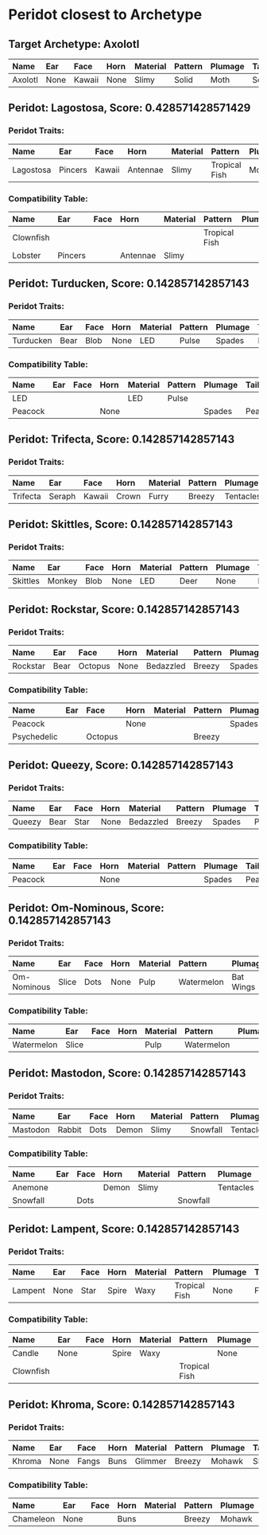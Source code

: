 # Peridot closest to Archetype

## Target Archetype: Axolotl
| Name    | Ear  | Face   | Horn | Material | Pattern | Plumage | Tail      |
| :------ | :--- | :----- | :--- | :------- | :------ | :------ | :-------- |
| Axolotl | None | Kawaii | None | Slimy    | Solid   | Moth    | Scalloped |

## Peridot: Lagostosa, Score: 0.428571428571429

### Peridot Traits:
| Name      | Ear     | Face   | Horn     | Material | Pattern       | Plumage | Tail    |
| :-------- | :------ | :----- | :------- | :------- | :------------ | :------ | :------ |
| Lagostosa | Pincers | Kawaii | Antennae | Slimy    | Tropical Fish | Moth    | Mermaid |

### Compatibility Table:
| Name      | Ear     | Face | Horn     | Material | Pattern       | Plumage | Tail    |
| :-------- | :------ | :--- | :------- | :------- | :------------ | :------ | :------ |
| Clownfish |         |      |          |          | Tropical Fish |         |         |
| Lobster   | Pincers |      | Antennae | Slimy    |               |         | Mermaid |

## Peridot: Turducken, Score: 0.142857142857143

### Peridot Traits:
| Name      | Ear  | Face | Horn | Material | Pattern | Plumage | Tail    |
| :-------- | :--- | :--- | :--- | :------- | :------ | :------ | :------ |
| Turducken | Bear | Blob | None | LED      | Pulse   | Spades  | Peacock |

### Compatibility Table:
| Name    | Ear  | Face | Horn | Material | Pattern | Plumage | Tail    |
| :------ | :--- | :--- | :--- | :------- | :------ | :------ | :------ |
| LED     |      |      |      | LED      | Pulse   |         |         |
| Peacock |      |      | None |          |         | Spades  | Peacock |

## Peridot: Trifecta, Score: 0.142857142857143

### Peridot Traits:
| Name     | Ear    | Face   | Horn  | Material | Pattern | Plumage   | Tail     |
| :------- | :----- | :----- | :---- | :------- | :------ | :-------- | :------- |
| Trifecta | Seraph | Kawaii | Crown | Furry    | Breezy  | Tentacles | Carnival |

## Peridot: Skittles, Score: 0.142857142857143

### Peridot Traits:
| Name     | Ear    | Face | Horn | Material | Pattern | Plumage | Tail    |
| :------- | :----- | :--- | :--- | :------- | :------ | :------ | :------ |
| Skittles | Monkey | Blob | None | LED      | Deer    | None    | Peacock |

## Peridot: Rockstar, Score: 0.142857142857143

### Peridot Traits:
| Name     | Ear  | Face    | Horn | Material  | Pattern | Plumage | Tail    |
| :------- | :--- | :------ | :--- | :-------- | :------ | :------ | :------ |
| Rockstar | Bear | Octopus | None | Bedazzled | Breezy  | Spades  | Peacock |

### Compatibility Table:
| Name        | Ear  | Face    | Horn | Material | Pattern | Plumage | Tail    |
| :---------- | :--- | :------ | :--- | :------- | :------ | :------ | :------ |
| Peacock     |      |         | None |          |         | Spades  | Peacock |
| Psychedelic |      | Octopus |      |          | Breezy  |         | Peacock |

## Peridot: Queezy, Score: 0.142857142857143

### Peridot Traits:
| Name   | Ear  | Face | Horn | Material  | Pattern | Plumage | Tail    |
| :----- | :--- | :--- | :--- | :-------- | :------ | :------ | :------ |
| Queezy | Bear | Star | None | Bedazzled | Breezy  | Spades  | Peacock |

### Compatibility Table:
| Name    | Ear  | Face | Horn | Material | Pattern | Plumage | Tail    |
| :------ | :--- | :--- | :--- | :------- | :------ | :------ | :------ |
| Peacock |      |      | None |          |         | Spades  | Peacock |

## Peridot: Om-Nominous, Score: 0.142857142857143

### Peridot Traits:
| Name        | Ear   | Face | Horn | Material | Pattern    | Plumage   | Tail      |
| :---------- | :---- | :--- | :--- | :------- | :--------- | :-------- | :-------- |
| Om-Nominous | Slice | Dots | None | Pulp     | Watermelon | Bat Wings | Snowflake |

### Compatibility Table:
| Name       | Ear   | Face | Horn | Material | Pattern    | Plumage | Tail |
| :--------- | :---- | :--- | :--- | :------- | :--------- | :------ | :--- |
| Watermelon | Slice |      |      | Pulp     | Watermelon |         |      |

## Peridot: Mastodon, Score: 0.142857142857143

### Peridot Traits:
| Name     | Ear    | Face | Horn  | Material | Pattern  | Plumage   | Tail      |
| :------- | :----- | :--- | :---- | :------- | :------- | :-------- | :-------- |
| Mastodon | Rabbit | Dots | Demon | Slimy    | Snowfall | Tentacles | Snowflake |

### Compatibility Table:
| Name     | Ear  | Face | Horn  | Material | Pattern  | Plumage   | Tail      |
| :------- | :--- | :--- | :---- | :------- | :------- | :-------- | :-------- |
| Anemone  |      |      | Demon | Slimy    |          | Tentacles |           |
| Snowfall |      | Dots |       |          | Snowfall |           | Snowflake |

## Peridot: Lampent, Score: 0.142857142857143

### Peridot Traits:
| Name    | Ear  | Face | Horn  | Material | Pattern       | Plumage | Tail  |
| :------ | :--- | :--- | :---- | :------- | :------------ | :------ | :---- |
| Lampent | None | Star | Spire | Waxy     | Tropical Fish | None    | Fleur |

### Compatibility Table:
| Name      | Ear  | Face | Horn  | Material | Pattern       | Plumage | Tail |
| :-------- | :--- | :--- | :---- | :------- | :------------ | :------ | :--- |
| Candle    | None |      | Spire | Waxy     |               | None    |      |
| Clownfish |      |      |       |          | Tropical Fish |         |      |

## Peridot: Khroma, Score: 0.142857142857143

### Peridot Traits:
| Name   | Ear  | Face  | Horn | Material | Pattern | Plumage | Tail  |
| :----- | :--- | :---- | :--- | :------- | :------ | :------ | :---- |
| Khroma | None | Fangs | Buns | Glimmer  | Breezy  | Mohawk  | Shell |

### Compatibility Table:
| Name      | Ear  | Face | Horn | Material | Pattern | Plumage | Tail  |
| :-------- | :--- | :--- | :--- | :------- | :------ | :------ | :---- |
| Chameleon | None |      | Buns |          | Breezy  | Mohawk  | Shell |

